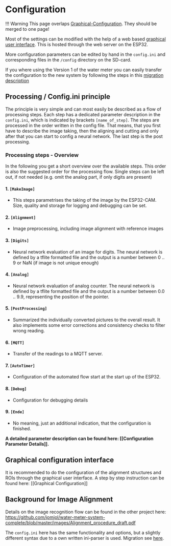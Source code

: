 # Configuration

!!! Warning
    This page overlaps [Graphical-Configuration](../Graphical-Configuration). They should be merged to one page!


Most of the settings can be modified with the help of a web based [graphical user interface](Graphical-configuration). This is hosted through the web server on the ESP32.

More configuration parameters can be edited by hand in the `config.ini` and corresponding files in the `/config` directory on the SD-card. 



If you where using the Version 1 of the water meter you can easily transfer the configuration to the new system by following the steps in this [migration description](outdated--Migrate-Old-Config-To-New-Config.md)



## Processing / Config.ini principle

The principle is very simple and can most easily be described as a flow of processing steps. Each step has a dedicated parameter description in the ``config.ini``, which is indicated by brackets ```[name_of_step]```. The steps are processed in the order written in the config file. That means, that you first have to describe the image taking, then the aligning and cutting and only after that you can start to config a neural network. The last step is the post processing.

###  Processing steps - Overview

In the following you get a short overview over the available steps. This order is also the suggested order for the processing flow. Single steps can be left out, if not needed (e.g. omit the analog part, if only digits are present)

#### 1. ``[MakeImage]``

* This steps parametrises the taking of the image by the ESP32-CAM. Size, quality and storage for logging and debugging can be set.

#### 2. ``[Alignment]``
* Image preprocessing, including image alignment with reference images

#### 3. ``[Digits]``

* Neural network evaluation of an image for digits. The neural network is defined by a tflite formatted file and the output is a number between 0 .. 9 or NaN (if image is not unique enough)

#### 4. ``[Analog]``
- Neural network evaluation of analog counter. The neural network is defined by a tflite formatted file and the output is a number between 0.0 .. 9.9, representing the position of the pointer.


#### 5. ``[PostProcessing]``
- Summarized the individually converted pictures to the overall result. It also implements some error corrections and consistency checks to filter wrong reading.

#### 6. ``[MQTT]``

  - Transfer of the readings to a MQTT server.


#### 7. ``[AutoTimer]``
- Configuration of the automated flow start at the start up of the ESP32. 

#### 8. ``[Debug]``
- Configuration for debugging details

#### 9. ``[Ende]``
- No meaning, just an additional indication, that the configuration is finished.

  

**A detailed parameter description can be found here: [[Configuration Parameter Details]].**



## Graphical configuration interface

It is recommended to do the configuration of the alignment structures and ROIs through the graphical user interface. A step by step instruction can be found here: [[Graphical Configuration]]



## Background for Image Alignment

Details on the image recognition flow can be found in the other project here: https://github.com/jomjol/water-meter-system-complete/blob/master/images/Alignment_procedure_draft.pdf

The ```config.ini``` here has the same functionality and options, but a slightly different syntax due to a own written ini-parser is used. Migration see [here](outdated--Migrate-Old-Config-To-New-Config.md).

